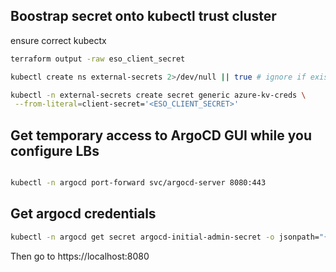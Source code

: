## Boostrap secret onto kubectl trust cluster

ensure correct kubectx

```bash
terraform output -raw eso_client_secret

kubectl create ns external-secrets 2>/dev/null || true # ignore if exists

kubectl -n external-secrets create secret generic azure-kv-creds \
 --from-literal=client-secret='<ESO_CLIENT_SECRET>'
```

## Get temporary access to ArgoCD GUI while you configure LBs

```bash

kubectl -n argocd port-forward svc/argocd-server 8080:443
```

## Get argocd credentials

```bash
kubectl -n argocd get secret argocd-initial-admin-secret -o jsonpath="{.data.password}" | base64 -d
```

Then go to https://localhost:8080
